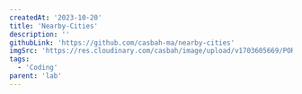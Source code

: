 ```yaml
---
createdAt: '2023-10-20'
title: 'Nearby-Cities'
description: ''
githubLink: 'https://github.com/casbah-ma/nearby-cities'
imgSrc: 'https://res.cloudinary.com/casbah/image/upload/v1703605669/PORTFOLIO/nearby-cities_copy_rzm2c2.jpg'
tags:
  - 'Coding'
parent: 'lab'
---
```


